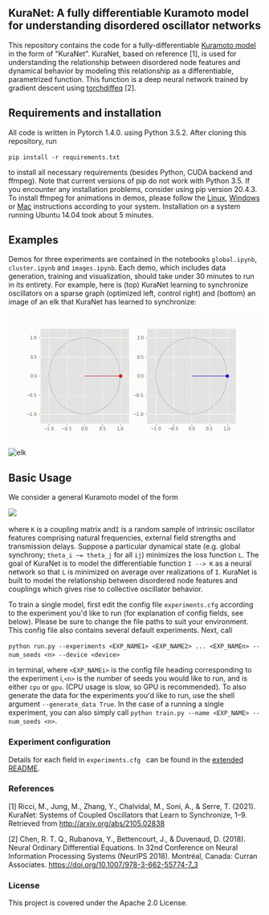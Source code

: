 ## KuraNet: A fully differentiable Kuramoto model for understanding disordered oscillator networks

This repository contains the code for a fully-differentiable [Kuramoto model](https://en.wikipedia.org/wiki/Kuramoto_model "Kuramoto model") in the form of "KuraNet". KuraNet, based on reference [1], is used for understanding the relationship between disordered node features and dynamical behavior by modeling this relationship as a differentiable, parametrized function. This function is a deep neural network trained by gradient descent using [torchdiffeq](https://www.github.com/rtqichen/torchdiffeq "torchdiffeq") [2].

## Requirements and installation

All code is written in Pytorch 1.4.0. using Python 3.5.2. After cloning this repository, run

`pip install -r requirements.txt`

to install all necessary requirements (besides Python, CUDA backend and ffmpeg). Note that current versions of pip do not work with Python 3.5. If you encounter any installation problems, consider using pip version 20.4.3. To install ffmpeg for animations in demos, please follow the [Linux](https://www.tecmint.com/install-ffmpeg-in-linux/ "Linux"), [Windows](https://ffmpeg.org/download.html "Windows") or [Mac](http://jollejolles.com/install-ffmpeg-on-mac-os-x/ "Mac") instructions according to your system. Installation on a system running Ubuntu 14.04 took about 5 minutes. 

## Examples

Demos for three experiments are contained in the notebooks `global.ipynb`, `cluster.ipynb` and `images.ipynb`. Each demo, which includes data generation, training and visualization, should take under 30 minutes to run in its entirety. For example, here is (top) KuraNet learning to synchronize oscillators on a sparse graph (optimized left, control right) and (bottom) an image of an elk that KuraNet has learned to synchronize:

![kuramoto](./kuramoto.gif)

![elk](./elk.gif)

## Basic Usage

We consider a general Kuramoto model of the form 

<img src="https://render.githubusercontent.com/render/math?math=\frac{d\theta_j}{dt} = f(\theta, I, K),">

where `K` is a coupling matrix and`I` is a random sample of intrinsic oscillator features comprising natural frequencies, external field strengths and transmission delays. Suppose a particular dynamical state (e.g. global synchrony; `theta_i ~= theta_j` for all `ij`) minimizes the loss function `L`. The goal of KuraNet is to model the differentiable function `I --> K` as a neural network so that `L` is minimized on average over realizations of `I`. KuraNet is built to model the relationship between disordered node features and couplings which gives rise to collective oscillator behavior. 

To train a single model, first edit the config file `experiments.cfg` according to the experiment you'd like to run (for explanation of config fields, see below). Please be sure to change the file paths to suit your environment. This config file also contains several default experiments. Next, call

`python run.py --experiments <EXP_NAME1> <EXP_NAME2> ... <EXP_NAMEn> --num_seeds <n> --device <device>` 

in terminal, where `<EXP_NAMEi>` is the config file heading corresponding to the experiment i,`<n>` is the number of seeds you would like to run, and <device> is either `cpu` or `gpu`. (CPU usage is slow, so GPU is recommended). To also generate the data for the experiments you'd like to run, use the shell argument `--generate_data True`. In the case of a running a single experiment, you can also simply call `python train.py --name <EXP_NAME> --num_seeds <n>`.

### Experiment configuration

Details for each field in `experiments.cfg ` can be found in the [extended README](./extended_README.md). 

### References

[1]  Ricci, M., Jung, M., Zhang, Y., Chalvidal, M., Soni, A., & Serre, T. (2021). KuraNet: Systems of Coupled Oscillators that Learn to Synchronize, 1–9. Retrieved from http://arxiv.org/abs/2105.02838

[2]  Chen, R. T. Q., Rubanova, Y., Bettencourt, J., & Duvenaud, D. (2018). Neural Ordinary Differential Equations. In 32nd Conference on Neural Information Processing Systems (NeurIPS 2018). Montréal, Canada: Curran Associates. https://doi.org/10.1007/978-3-662-55774-7_3

### License

This project is covered under the Apache 2.0 License.
